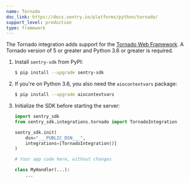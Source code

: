 ```yaml
---
name: Tornado
doc_link: https://docs.sentry.io/platforms/python/tornado/
support_level: production
type: framework
---
```


The Tornado integration adds support for the [Tornado Web
Framework](https://www.tornadoweb.org/). A Tornado version of 5 or greater and
Python 3.6 or greater is required.

1. Install `sentry-sdk` from PyPI:

   ```bash
   $ pip install --upgrade sentry-sdk
   ```

2. If you're on Python 3.6, you also need the `aiocontextvars` package:

   ```bash
   $ pip install --upgrade aiocontextvars
   ```

3. Initialize the SDK before starting the server:

   ```python
   import sentry_sdk
   from sentry_sdk.integrations.tornado import TornadoIntegration

   sentry_sdk.init(
       dsn="___PUBLIC_DSN___",
       integrations=[TornadoIntegration()]
   )

   # Your app code here, without changes

   class MyHandler(...):
       ...
   ```
